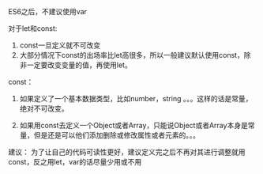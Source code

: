ES6之后，不建议使用var

对于let和const:
1. const一旦定义就不可改变
2. 大部分情况下const的出场率比let高很多，所以一般建议默认使用const，除非一定要改变变量的值，再使用let。

const：
1. 如果定义了一个基本数据类型，比如number，string 。。。这样的话是常量，绝对不可改变。

2. 如果用const去定义一个Object或者Array，只能说Object或者Array本身是常量，但是还是可以他们添加删除或修改属性或者元素的。。。

建议：
为了让自己的代码可读性更好，建议定义完之后不再对其进行调整就用const，反之用let，var的话尽量少用或不用